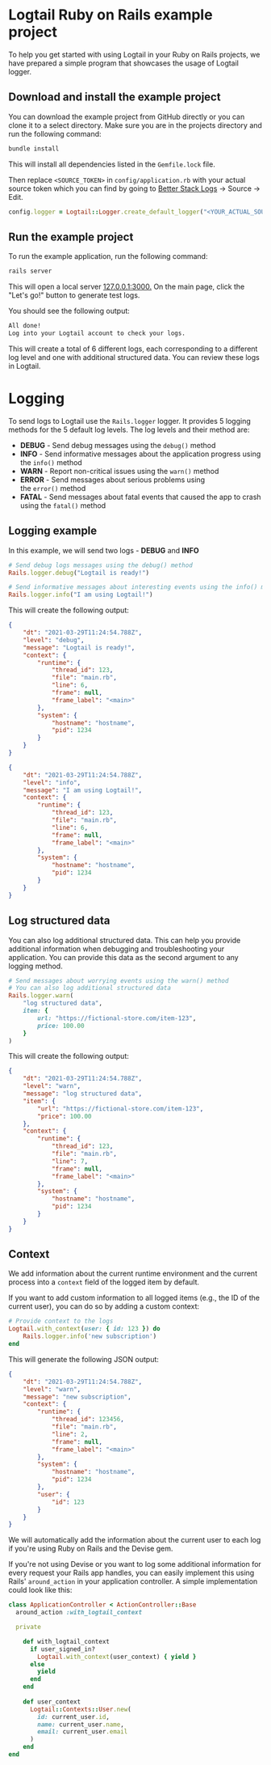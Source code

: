 # Logtail Ruby on Rails example project

To help you get started with using Logtail in your Ruby on Rails projects, we have prepared a simple program that showcases the usage of Logtail logger.

## Download and install the example project
You can download the example project from GitHub directly or you can clone it to a select directory. Make sure you are in the projects directory and run the following command:

```bash
bundle install
```

This will install all dependencies listed in the `Gemfile.lock` file.

Then replace `<SOURCE_TOKEN>` in `config/application.rb` with your actual source token which you can find by going to [Better Stack Logs](https://logs.betterstack.com/dashboard) -> Source -> Edit.

```ruby
config.logger = Logtail::Logger.create_default_logger("<YOUR_ACTUAL_SOURCE_TOKEN>")
```

## Run the example project
 
To run the example application, run the following command:

```bash
rails server
```

This will open a local server [127.0.0.1:3000.](http://127.0.0.1:3000/) On the main page, click the "Let's go!" button to generate test logs.

You should see the following output:

```bash
All done!
Log into your Logtail account to check your logs.
```

This will create a total of 6 different logs, each corresponding to a different log level and one with additional structured data. You can review these logs in Logtail.

# Logging

To send logs to Logtail use the `Rails.logger` logger. It provides 5 logging methods for the 5 default log levels. The log levels and their method are:

- **DEBUG** - Send debug messages using the `debug()` method
- **INFO** - Send informative messages about the application progress using the `info()` method
- **WARN** - Report non-critical issues using the `warn()` method
- **ERROR** - Send messages about serious problems using the `error()` method
- **FATAL** - Send messages about fatal events that caused the app to crash using the `fatal()` method

## Logging example

In this example, we will send two logs - **DEBUG** and **INFO**

```ruby
# Send debug logs messages using the debug() method
Rails.logger.debug("Logtail is ready!")

# Send informative messages about interesting events using the info() method
Rails.logger.info("I am using Logtail!")
```

This will create the following output:

```json
{
    "dt": "2021-03-29T11:24:54.788Z",
    "level": "debug",
    "message": "Logtail is ready!",
    "context": {
        "runtime": {
            "thread_id": 123,
            "file": "main.rb",
            "line": 6,
            "frame": null,
            "frame_label": "<main>"
        },
        "system": {
            "hostname": "hostname",
            "pid": 1234
        }
    }
}

{
    "dt": "2021-03-29T11:24:54.788Z",
    "level": "info",
    "message": "I am using Logtail!",
    "context": {
        "runtime": {
            "thread_id": 123,
            "file": "main.rb",
            "line": 6,
            "frame": null,
            "frame_label": "<main>"
        },
        "system": {
            "hostname": "hostname",
            "pid": 1234
        }
    }
}
```

## Log structured data

You can also log additional structured data. This can help you provide additional information when debugging and troubleshooting your application. You can provide this data as the second argument to any logging method.

```ruby
# Send messages about worrying events using the warn() method
# You can also log additional structured data
Rails.logger.warn(
    "log structured data",
    item: {
        url: "https://fictional-store.com/item-123",
        price: 100.00
    }
)
```

This will create the following output:

```json
{
    "dt": "2021-03-29T11:24:54.788Z",
    "level": "warn",
    "message": "log structured data",
    "item": {
        "url": "https://fictional-store.com/item-123",
        "price": 100.00
    },
    "context": {
        "runtime": {
            "thread_id": 123,
            "file": "main.rb",
            "line": 7,            
            "frame": null,
            "frame_label": "<main>"
        },
        "system": {
            "hostname": "hostname",
            "pid": 1234
        }
    }
}
```

## Context

We add information about the current runtime environment and the current process into a `context` field of the logged item by default.

If you want to add custom information to all logged items (e.g., the ID of the current user), you can do so by adding a custom context:

```ruby
# Provide context to the logs
Logtail.with_context(user: { id: 123 }) do
    Rails.logger.info('new subscription')
end
```

This will generate the following JSON output:

```json
{
    "dt": "2021-03-29T11:24:54.788Z",
    "level": "warn",
    "message": "new subscription",
    "context": {
        "runtime": {
            "thread_id": 123456,
            "file": "main.rb",
            "line": 2,            
            "frame": null,
            "frame_label": "<main>"
        },
        "system": {
            "hostname": "hostname",
            "pid": 1234
        },
        "user": {
            "id": 123
        }
    }
}
```

We will automatically add the information about the current user to each log if you're using Ruby on Rails and the Devise gem.

If you're not using Devise or you want to log some additional information for every request your Rails app handles, you can easily implement this using Rails' `around_action` in your application controller. A simple implementation could look like this:

```ruby
class ApplicationController < ActionController::Base
  around_action :with_logtail_context

  private

    def with_logtail_context
      if user_signed_in?
        Logtail.with_context(user_context) { yield }
      else
        yield
      end
    end
    
    def user_context
      Logtail::Contexts::User.new(
        id: current_user.id,
        name: current_user.name,
        email: current_user.email
      )
    end
end
```
